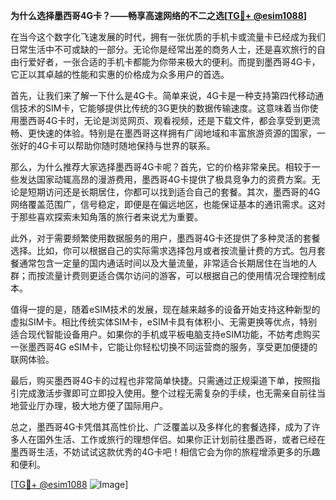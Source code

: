 **为什么选择墨西哥4G卡？——畅享高速网络的不二之选[[TG💪+ @esim1088](https://t.me/s/esim1088)]**

在当今这个数字化飞速发展的时代，拥有一张优质的手机卡或流量卡已经成为我们日常生活中不可或缺的一部分。无论你是经常出差的商务人士，还是喜欢旅行的自由行爱好者，一张合适的手机卡都能为你带来极大的便利。而提到墨西哥4G卡，它正以其卓越的性能和实惠的价格成为众多用户的首选。

首先，让我们来了解一下什么是4G卡。简单来说，4G卡是一种支持第四代移动通信技术的SIM卡，它能够提供比传统的3G更快的数据传输速度。这意味着当你使用墨西哥4G卡时，无论是浏览网页、观看视频，还是下载文件，都会享受到更流畅、更快速的体验。特别是在墨西哥这样拥有广阔地域和丰富旅游资源的国家，一张好的4G卡可以帮助你随时随地保持与世界的联系。

那么，为什么推荐大家选择墨西哥4G卡呢？首先，它的价格非常亲民。相较于一些发达国家动辄高昂的漫游费用，墨西哥4G卡提供了极具竞争力的资费方案。无论是短期访问还是长期居住，你都可以找到适合自己的套餐。其次，墨西哥的4G网络覆盖范围广，信号稳定，即便是在偏远地区，也能保证基本的通讯需求。这对于那些喜欢探索未知角落的旅行者来说尤为重要。

此外，对于需要频繁使用数据服务的用户，墨西哥4G卡还提供了多种灵活的套餐选择。比如，你可以根据自己的实际需求选择包月或者按流量计费的方式。包月套餐通常包含一定量的国内通话时间以及大量流量，非常适合长期居住在当地的人群；而按流量计费则更适合偶尔访问的游客，可以根据自己的使用情况合理控制成本。

值得一提的是，随着eSIM技术的发展，现在越来越多的设备开始支持这种新型的虚拟SIM卡。相比传统实体SIM卡，eSIM卡具有体积小、无需更换等优点，特别适合现代智能设备用户。如果你的手机或平板电脑支持eSIM功能，不妨考虑购买一张墨西哥4G eSIM卡，它能让你轻松切换不同运营商的服务，享受更加便捷的联网体验。

最后，购买墨西哥4G卡的过程也非常简单快捷。只需通过正规渠道下单，按照指引完成激活步骤即可立即投入使用。整个过程无需复杂的手续，也无需亲自前往当地营业厅办理，极大地方便了国际用户。

总之，墨西哥4G卡凭借其高性价比、广泛覆盖以及多样化的套餐选择，成为了许多人在国外生活、工作或旅行的理想伴侣。如果你正计划前往墨西哥，或者已经在墨西哥生活，不妨试试这款优秀的4G卡吧！相信它会为你的旅程增添更多的乐趣和便利。

[[TG💪+ @esim1088](https://t.me/s/esim1088) ![Image](https://i.postimg.cc/4NQfJmqS/Snipaste-2025-05-13-00-14-12.png)]